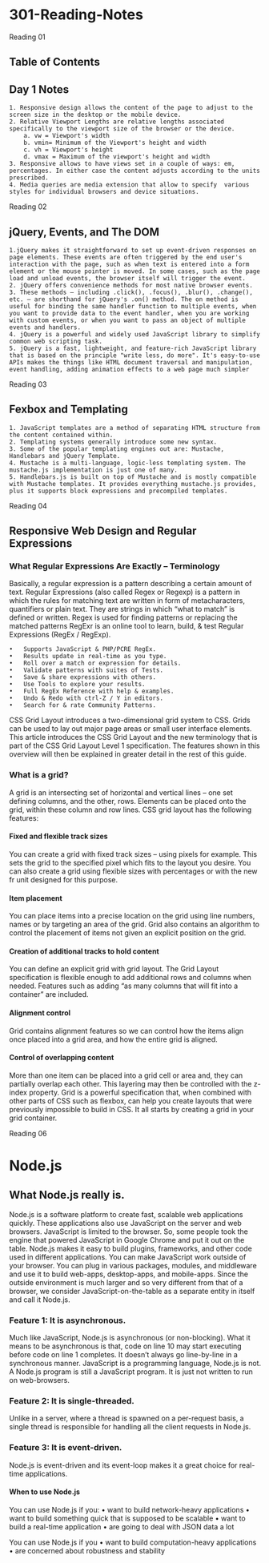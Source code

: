 # 301-Reading-Notes
Reading 01

## Table of Contents

## Day 1 Notes
    1. Responsive design allows the content of the page to adjust to the screen size in the desktop or the mobile device. 
    2. Relative Viewport Lengths are relative lengths associated specifically to the viewport size of the browser or the device.
        a. vw = Viewport's width
        b. vmin= Minimum of the Viewport's height and width
        c. vh = Viewport's height
        d. vmax = Maximum of the viewport's height and width
    3. Responsive allows to have views set in a couple of ways: em, percentages. In either case the content adjusts according to the units prescribed.
    4. Media queries are media extension that allow to specify  various styles for individual browsers and device situations.

Reading 02

## jQuery, Events, and The DOM
    1.jQuery makes it straightforward to set up event-driven responses on page elements. These events are often triggered by the end user's interaction with the page, such as when text is entered into a form element or the mouse pointer is moved. In some cases, such as the page load and unload events, the browser itself will trigger the event.
    2. jQuery offers convenience methods for most native browser events. 
    3. These methods — including .click(), .focus(), .blur(), .change(), etc. — are shorthand for jQuery's .on() method. The on method is useful for binding the same handler function to multiple events, when you want to provide data to the event handler, when you are working with custom events, or when you want to pass an object of multiple events and handlers.
    4. jQuery is a powerful and widely used JavaScript library to simplify common web scripting task.
    5. jQuery is a fast, lightweight, and feature-rich JavaScript library that is based on the principle "write less, do more". It's easy-to-use APIs makes the things like HTML document traversal and manipulation, event handling, adding animation effects to a web page much simpler

Reading 03

## Fexbox and Templating
    1. JavaScript templates are a method of separating HTML structure from the content contained within. 
    2. Templating systems generally introduce some new syntax.
    3. Some of the popular templating engines out are: Mustache, Handlebars and jQuery Template.
    4. Mustache is a multi-language, logic-less templating system. The mustache.js implementation is just one of many.  
    5. Handlebars.js is built on top of Mustache and is mostly compatible with Mustache templates. It provides everything mustache.js provides, plus it supports block expressions and precompiled templates.

Reading 04

##  Responsive Web Design and Regular Expressions

### What Regular Expressions Are Exactly – Terminology 
Basically, a regular expression is a pattern describing a certain amount of text. Regular Expressions (also called Regex or Regexp) is a pattern in which the rules for matching text are written in form of metacharacters, quantifiers or plain text. They are strings in which “what to match” is defined or written. 
Regex is used for finding patterns or replacing the matched patterns
RegExr is an online tool to learn, build, & test Regular Expressions (RegEx / RegExp).

    •	Supports JavaScript & PHP/PCRE RegEx.
    •	Results update in real-time as you type.
    •   Roll over a match or expression for details.
    •	Validate patterns with suites of Tests.
    •	Save & share expressions with others.
    •	Use Tools to explore your results.
    •	Full RegEx Reference with help & examples.
    •	Undo & Redo with ctrl-Z / Y in editors.
    •	Search for & rate Community Patterns.

CSS Grid Layout introduces a two-dimensional grid system to CSS. Grids can be used to lay out major page areas or small user interface elements. This article introduces the CSS Grid Layout and the new terminology that is part of the CSS Grid Layout Level 1 specification. The features shown in this overview will then be explained in greater detail in the rest of this guide.

### What is a grid?
A grid is an intersecting set of horizontal and vertical lines – one set defining columns, and the other, rows. Elements can be placed onto the grid, within these column and row lines. CSS grid layout has the following features:

#### Fixed and flexible track sizes
You can create a grid with fixed track sizes – using pixels for example. This sets the grid to the specified pixel which fits to the layout you desire. You can also create a grid using flexible sizes with percentages or with the new fr unit designed for this purpose.

#### Item placement
You can place items into a precise location on the grid using line numbers, names or by targeting an area of the grid. Grid also contains an algorithm to control the placement of items not given an explicit position on the grid.

#### Creation of additional tracks to hold content
You can define an explicit grid with grid layout. The Grid Layout specification is flexible enough to add additional rows and columns when needed. Features such as adding “as many columns that will fit into a container” are included.

#### Alignment control
Grid contains alignment features so we can control how the items align once placed into a grid area, and how the entire grid is aligned. 

#### Control of overlapping content
More than one item can be placed into a grid cell or area and, they can partially overlap each other. This layering may then be controlled with the z-index property.
Grid is a powerful specification that, when combined with other parts of CSS such as flexbox, can help you create layouts that were previously impossible to build in CSS. It all starts by creating a grid in your grid container.

Reading 06

# Node.js
## What Node.js really is.
Node.js is a software platform to create fast, scalable web applications quickly. These applications also use JavaScript on the server and web browsers. JavaScript is limited to the browser. So, some people took the engine that powered JavaScript in Google Chrome and put it out on the table.
Node.js makes it easy to build plugins, frameworks, and other code used in different applications. You can make JavaScript work outside of your browser. You can plug in various packages, modules, and middleware and use it to build web-apps, desktop-apps, and mobile-apps.
Since the outside environment is much larger and so very different from that of a browser, we consider JavaScript-on-the-table as a separate entity in itself and call it Node.js.
### Feature 1: It is asynchronous.
Much like JavaScript, Node.js is asynchronous (or non-blocking). 
What it means to be asynchronous is that, code on line 10 may start executing before code on line 1 completes. It doesn’t always go line-by-line in a synchronous manner.
JavaScript is a programming language, Node.js is not. A Node.js program is still a JavaScript program. It is just not written to run on web-browsers. 
### Feature 2: It is single-threaded.
Unlike in a server, where a thread is spawned on a per-request basis, a single thread is responsible for handling all the client requests in Node.js. 
### Feature 3: It is event-driven.
Node.js is event-driven and its event-loop makes it a great choice for real-time applications. 
#### When to use Node.js
You can use Node.js if you:
•	want to build network-heavy applications
•	want to build something quick that is supposed to be scalable
•	want to build a real-time application
•	are going to deal with JSON data a lot

You can use Node.js if you
•	want to build computation-heavy applications
•	are concerned about robustness and stability
